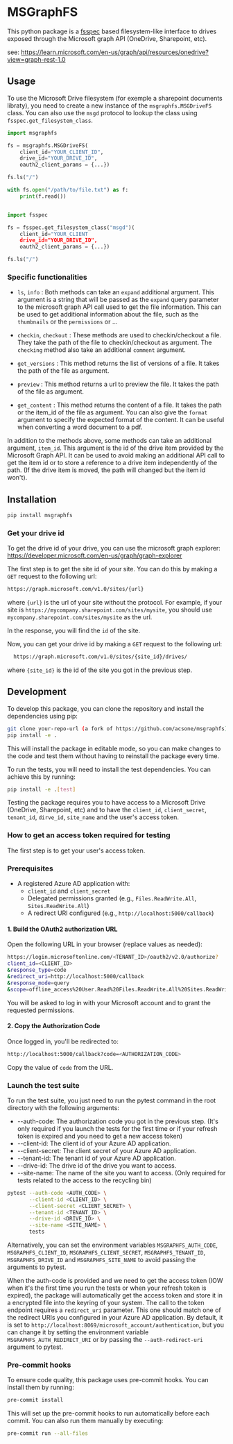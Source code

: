 # MSGraphFS

This python package is a [fsspec](https://filesystem-spec.readthedocs.io/) based filesystem-like interface to drives exposed through the Microsoft graph API (OneDrive, Sharepoint, etc).

see:
https://learn.microsoft.com/en-us/graph/api/resources/onedrive?view=graph-rest-1.0

## Usage

To use the Microsoft Drive filesystem (for exemple a sharepoint documents libraty), you need to create a new instance of the
`msgraphfs.MSGDriveFS` class. You can also use the `msgd` protocol to lookup the
class using `fsspec.get_filesystem_class`.

```python
import msgraphfs

fs = msgraphfs.MSGDriveFS(
    client_id="YOUR_CLIENT_ID",
    drive_id="YOUR_DRIVE_ID",
    oauth2_client_params = {...})

fs.ls("/")

with fs.open("/path/to/file.txt") as f:
    print(f.read())
```

```python

import fsspec

fs = fsspec.get_filesystem_class("msgd")(
    client_id="YOUR_CLIENT
    drive_id="YOUR_DRIVE_ID",
    oauth2_client_params = {...})

fs.ls("/")

```

### Specific functionalities

- `ls`, `info` : Both methods can take an `expand` additional argument. This
  argument is a string that will be passed as the `expand` query parameter to
  the microsoft graph API call used to get the file information. This can be
  used to get additional information about the file, such as the `thumbnails` or
  the `permissions` or ...

- `checkin`, `checkout` : These methods are used to checkin/checkout a file.
  They take the path of the file to checkin/checkout as argument. The `checking`
  method also take an additional `comment` argument.

- `get_versions` : This method returns the list of versions of a file. It takes
  the path of the file as argument.

- `preview` : This method returns a url to preview the file. It takes the
  path of the file as argument.

- `get_content` : This method returns the content of a file. It takes the path
  or the item_id of the file as argument. You can also give the `format` argument
  to specify the expected format of the content. It can be useful when converting a word document to a pdf.

In addition to the methods above, some methods can take an additional argument, `item_id`. This argument is the id of the drive item provided by the Microsoft
Graph API. It can be used to avoid making an additional API call to
get the item id or to store a reference to a drive item independently of the
path. (If the drive item is moved, the path will changed but the item id won't).

## Installation

```bash
pip install msgraphfs
```

### Get your drive id

To get the drive id of your drive, you can use the microsoft graph explorer:
https://developer.microsoft.com/en-us/graph/graph-explorer

The first step is to get the site id of your site. You can do this by making a
`GET` request to the following url:

```bash
https://graph.microsoft.com/v1.0/sites/{url}
```

where `{url}` is the url of your site without the protocol. For example, if your
site is `https://mycompany.sharepoint.com/sites/mysite`, you should use
`mycompany.sharepoint.com/sites/mysite` as the url.

In the response, you will find the `id` of the site.


Now, you can get your drive id by making a `GET` request to the following url:

```bash
  https://graph.microsoft.com/v1.0/sites/{site_id}/drives/
```

where `{site_id}` is the id of the site you got in the previous step.

## Development

To develop this package, you can clone the repository and install the
dependencies using pip:

```bash
git clone your-repo-url (a fork of https://github.com/acsone/msgraphfs)
pip install -e .
```

This will install the package in editable mode, so you can make changes to the
code and test them without having to reinstall the package every time.

To run the tests, you will need to install the test dependencies. You can achieve this by running:

```bash
pip install -e .[test]
```

Testing the package requires you to have access to a Microsoft Drive (OneDrive, Sharepoint, etc) and to have the `client_id`, `client_secret`, `tenant_id`, `dirve_id`, `site_name` and the user's
access token.

### How to get an access token required for testing

The first step is to get your user's access token.


### Prerequisites

- A registered Azure AD application with:
  - `client_id` and `client_secret`
  - Delegated permissions granted (e.g., `Files.ReadWrite.All`, `Sites.ReadWrite.All`)
  - A redirect URI configured (e.g., `http://localhost:5000/callback`)


#### 1. Build the OAuth2 authorization URL

Open the following URL in your browser (replace values as needed):

```bash
https://login.microsoftonline.com/<TENANT_ID>/oauth2/v2.0/authorize?
client_id=<CLIENT_ID>
&response_type=code
&redirect_uri=http://localhost:5000/callback
&response_mode=query
&scope=offline_access%20User.Read%20Files.ReadWrite.All%20Sites.ReadWrite.All
```

You will be asked to log in with your Microsoft account and to grant the requested permissions.

#### 2. Copy the Authorization Code

Once logged in, you'll be redirected to:

```bash
http://localhost:5000/callback?code=<AUTHORIZATION_CODE>
```

Copy the value of `code` from the URL.


### Launch the test suite

To run the test suite, you just need to run the pytest command in the root directory with the following arguments:

* --auth-code: The authorization code you got in the previous step. (It's only required if you launch the tests for the first time or if your refresh token is expired and you need to get a new access token)
* --client-id: The client id of your Azure AD application.
* --client-secret: The client secret of your Azure AD application.
* --tenant-id: The tenant id of your Azure AD application.
* --drive-id: The drive id of the drive you want to access.
* --site-name: The name of the site you want to access. (Only required for tests related to the access to the recycling bin)

```bash
pytest --auth-code <AUTH_CODE> \
       --client-id <CLIENT_ID> \
       --client-secret <CLIENT_SECRET> \
       --tenant-id <TENANT_ID> \
       --drive-id <DRIVE_ID> \
       --site-name <SITE_NAME> \
       tests
```

Alternatively, you can set the environment variables `MSGRAPHFS_AUTH_CODE`, `MSGRAPHFS_CLIENT_ID`, `MSGRAPHFS_CLIENT_SECRET`, `MSGRAPHFS_TENANT_ID`, `MSGRAPHFS_DRIVE_ID` and `MSGRAPHFS_SITE_NAME` to avoid passing the arguments to pytest.

When the auth-code is provided and we need to get the access token (IOW when it's the first time you run the tests or when your refresh token is expired), the package will automatically get the access token and store it
in a encrypted file into the keyring of your system. The call to the token endpoint requires a `redirect_uri` parameter. This one should match one of the redirect URIs you configured in your Azure AD application.
By default, it is set to `http://localhost:8069/microsoft_account/authentication`, but you can change it by setting the environment variable `MSGRAPHFS_AUTH_REDIRECT_URI` or by passing the `--auth-redirect-uri` argument to pytest.

### Pre-commit hooks

To ensure code quality, this package uses pre-commit hooks. You can install them by running:

```bash
pre-commit install
```
This will set up the pre-commit hooks to run automatically before each commit. You can also run them manually by executing:

```bash
pre-commit run --all-files
```
